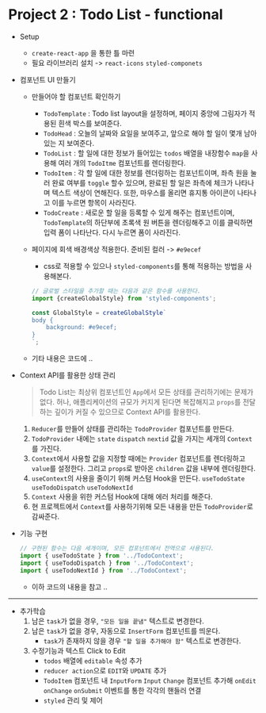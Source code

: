 # Project 2 : Todo List - functional

* Setup
    * `create-react-app` 을 통한 틀 마련
    * 필요 라이브러리 설치 -> `react-icons` `styled-componets`

* 컴포넌트 UI 만들기
    * 만들어야 할 컴포넌트 확인하기
        * `TodoTemplate` : Todo list layout을 설정하며, 페이지 중앙에 그림자가 적용된 흰색 박스를 보여준다.
        * `TodoHead` : 오늘의 날짜와 요일을 보여주고, 앞으로 해야 할 일이 몇개 남아있는 지 보여준다.
        * `TodoList` : 할 일에 대한 정보가 들어있는 `todos` 배열을 내장함수 `map`을 사용해 여러 개의 `TodoItme` 컴포넌트를 렌더링한다.
        * `TodoItem` : 각 할 일에 대한 정보를 렌더링하는 컴포넌트이며, 좌측 원을 눌러 완료 여부를 `toggle` 할수 있으며, 완료된 할 일은 좌측에 체크가 나타나며 텍스트 색상이 연해진다. 또한, 마우스를 올리면 휴지통 아이콘이 나타나고 이를 누르면 항목이 사라진다.
        * `TodoCreate` : 새로운 할 일을 등록할 수 있게 해주는 컴포넌트이며, `TodoTemplate`의 하단부에 초록색 원 버튼을 렌더링해주고 이를 클릭하면 입력 폼이 나타난다. 다시 누르면 폼이 사라진다.
    
    * 페이지에 회색 배경색상 적용한다. 준비된 컬러 -> `#e9ecef`
        * css로 적용할 수 있으나 `styled-components`를 통해 적용하는 방법을 사용해본다.
        ```jsx
        // 글로벌 스타일을 추가할 때는 다음과 같은 함수를 사용한다.
        import {createGlobalStyle} from 'styled-components';

        const GlobalStyle = createGlobalStyle`
        body {
            background: #e9ecef;
        }
        `;
        ```
    * 기타 내용은 코드에 ..
* Context API를 활용한 상태 관리
    > Todo List는 최상위 컴포넌트인 `App`에서 모든 상태를 관리하기에는 문제가 없다. 허나, 애플리케이션의 규모가 커지게 된다면 복잡해지고 `props`를 전달하는 깊이가 커질 수 있으므로 Context API를 활용한다.

    1. `Reducer`를 만들어 상태를 관리하는 `TodoProvider` 컴포넌트를 만든다.
    2. `TodoProvider` 내에는 `state` `dispatch` `nextid` 값을 가지는 세개의 `Context`를 가진다.
    3. `Context`에서 사용할 값을 지정할 때에는 `Provider` 컴포넌트를 렌더링하고 `value`를 설정한다. 그리고 `props`로 받아온 `children` 값을 내부에 렌더링한다.
    4. `useContext`의 사용을 줄이기 위해 커스텀 Hook을 만든다. `useTodoState` `useTodoDispatch` `useTodoNextId`
    5. `Context` 사용을 위한 커스텀 Hook에 대해 에러 처리를 해준다.
    6. 현 프로젝트에서 `Context`를 사용하기위해 모든 내용을 만든 `TodoProvider`로 감싸준다.

* 기능 구현
    ```jsx
    // 구현된 함수는 다음 세개이며, 모든 컴포넌트에서 전역으로 사용된다.
    import { useTodoState } from '../TodoContext';
    import { useTodoDispatch } from '../TodoContext';
    import { useTodoNextId } from '../TodoContext';
    ```
    * 이하 코드의 내용을 참고 ..

---

* 추가학습
    1. 남은 `task`가 없을 경우, `"모든 일을 끝냄"` 텍스트로 변경한다.
    2. 남은 `task`가 없을 경우, 자동으로 `InsertForm` 컴포넌트를 띄운다.
        * `task`가 존재하지 않을 경우 `"할 일을 추가해야 함"` 텍스트로 변경한다.
    3. 수정기능과 텍스트 Click to Edit
        * `todos` 배열에 `editable` 속성 추가
        * `reducer action`으로 `EDIT`와 `UPDATE` 추가
        * `TodoItem` 컴포넌트 내 `InputForm` `Input` `Change` 컴포넌트 추가해 `onEdit` `onChange` `onSubmit` 이벤트를 통한 각각의 핸들러 연결
        *  `styled` 관리 및 제어